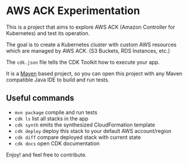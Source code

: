 # AWS ACK Experimentation

This is a project that aims to explore AWS ACK (Amazon Controller for Kubernetes) and test its operation.

The goal is to create a Kubernetes cluster with custom AWS resources which are managed by AWS ACK.
(S3 Buckets, RDS Instances, etc.)

The `cdk.json` file tells the CDK Toolkit how to execute your app.

It is a [Maven](https://maven.apache.org/) based project, so you can open this project with any Maven compatible Java IDE to build and run tests.

## Useful commands

 * `mvn package`     compile and run tests
 * `cdk ls`          list all stacks in the app
 * `cdk synth`       emits the synthesized CloudFormation template
 * `cdk deploy`      deploy this stack to your default AWS account/region
 * `cdk diff`        compare deployed stack with current state
 * `cdk docs`        open CDK documentation

Enjoy! and feel free to contribute.
